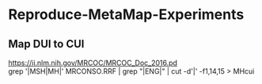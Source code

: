 # Reproduce-MetaMap-Experiments

## Map DUI to CUI
https://ii.nlm.nih.gov/MRCOC/MRCOC_Doc_2016.pd  
grep '|MSH|MH|' MRCONSO.RRF | grep "|ENG|" | cut -d'|' -f1,14,15 > MHcui

